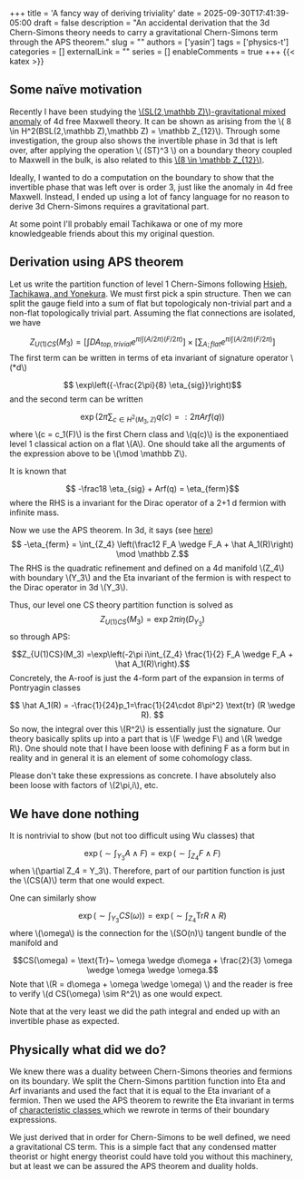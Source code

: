 +++
title = 'A fancy way of deriving triviality'
date = 2025-09-30T17:41:39-05:00
draft = false
description = "An accidental derivation that the 3d Chern-Simons theory needs to carry a gravitational Chern-Simons term through the APS theorem."
slug = ""
authors = ['yasin']
tags = ['physics-t']
categories = []
externalLink = ""
series = []
enableComments = true
+++
{{< katex >}}

## Some naïve motivation

Recently I have been studying the [\\(SL(2,\mathbb Z)\\)-gravitational mixed anomaly](https://arxiv.org/abs/1803.07366) of 4d free Maxwell theory. It can be shown as arising from the \\( 8 \in H^2(BSL(2,\mathbb Z),\mathbb Z) = \mathbb Z_{12}\\). Through some investigation, the group also shows the invertible phase in 3d that is left over, after applying the operation \\( (ST)^3 \\) on a boundary theory coupled to Maxwell in the bulk, is also related to this [\\(8 \in \mathbb Z_{12}\\)](https://arxiv.org/abs/2009.10099).

Ideally, I wanted to do a computation on the boundary to show that the invertible phase that was left over is order 3, just like the anomaly in 4d free Maxwell. Instead, I ended up using a lot of fancy language for no reason to derive 3d Chern-Simons requires a gravitational part.

At some point I'll probably email Tachikawa or one of my more knowledgeable friends about this my original question.

## Derivation using APS theorem 

Let us write the partition function of level 1 Chern-Simons following [Hsieh, Tachikawa, and Yonekura](https://arxiv.org/abs/1905.08943). We must first pick a spin structure. Then we can split the gauge field into a sum of flat but topologicaly non-trivial part and a non-flat topologically trivial part. Assuming the flat connections are isolated, we have 

$$Z_{U(1) CS}(M_3) = \left[\int DA_{top,trivial}e^{\pi i \int (A/2\pi) (F/2\pi) }\right] \times \left[\sum_{A;flat}e^{\pi i \int (A/2\pi) (F/2\pi) }\right]$$The first term can be written in terms of eta invariant of signature operator \\(*d\\)

$$ \exp\left({-\frac{2\pi}{8} \eta_{sig}}\right)$$and the second term can be written 

$$\exp\left({2\pi \sum_{c\in H^2(M_3,\mathbb Z)} q(c) =: 2\pi Arf(q)}\right)$$ where \\(c = c_1(F)\\) is the first Chern class and \\(q(c)\\) is the exponentiaed level 1 classical action on a flat \\(A\\). One should take all the arguments of the expression above to be \\(\mod \mathbb Z\\).

It is known that 

$$ -\frac18 \eta_{sig} + Arf(q) = \eta_{ferm}$$where the RHS is a invariant for the Dirac operator of a 2+1 d fermion with infinite mass.

Now we use the APS theorem. In 3d, it says (see [here](https://arxiv.org/abs/2003.11550)) 
$$ -\eta_{ferm} = \int_{Z_4} \left(\frac12 F_A \wedge F_A + \hat A_1(R)\right) \mod \mathbb Z.$$The RHS is the quadratic refinement and defined on a 4d manifold \\(Z_4\\) with boundary \\(Y_3\\) and the Eta invariant of the fermion is with respect to the Dirac operator in 3d \\(Y_3\\).

Thus, our level one CS theory partition function is solved as
$$Z_{U(1)CS}(M_3) = \exp{2\pi i \eta({D}_{Y_3})}$$
so through APS:

$$Z_{U(1)CS}(M_3) =\exp\left(-2\pi i\int_{Z_4} \frac{1}{2} F_A \wedge F_A + \hat A_1(R)\right).$$
Concretely, the A-roof is just the 4-form part of the expansion in terms of Pontryagin classes

$$ \hat A_1(R) = -\frac{1}{24}p_1=\frac{1}{24\cdot 8\pi^2} \text{tr} (R \wedge R). $$ So now, the integral over this \\(R^2\\) is essentially just the signature. Our theory basically splits up into a part that is \\(F \wedge F\\) and \\(R \wedge R\\). One should note that I have been loose with defining F as a form but in reality and in general it is an element of some cohomology class.

Please don't take these expressions as concrete. I have absolutely also been loose with factors of \\(2\pi,i\\),  etc.

## We have done nothing

It is nontrivial to show (but not too difficult using Wu classes) that 

$$ \exp \left(\sim \int_{Y_3} A \wedge F \right)= \exp\left(\sim \int_{Z_4} F \wedge F\right)$$ when \\(\partial Z_4 = Y_3\\). Therefore, part of our partition function is just the \\(CS(A)\\) term that one would expect.

One can similarly show

$$ \exp \left(\sim \int_{Y_3} CS(\omega) \right)= \exp\left(\sim \int_{Z_4} \text{Tr} R \wedge R\right)$$ where \\(\omega\\) is the connection for the \\(SO(n)\\) tangent bundle of the manifold and 

$$CS(\omega) = \text{Tr}~ \omega \wedge d\omega + \frac{2}{3} \omega \wedge \omega \wedge \omega.$$ Note that \\(R = d\omega + \omega \wedge \omega) \\) and the reader is free to verify \\(d CS(\omega) \sim R^2\\) as one would expect.

Note that at the very least we did the path integral and ended up with an invertible phase as expected.

## Physically what did we do?

We knew there was a duality between Chern-Simons theories and fermions on its boundary. We split the Chern-Simons partition function into Eta and Arf invariants and used the fact that it is equal to the Eta invariant of a fermion. Then we used the APS theorem to rewrite the Eta invariant in terms of [characteristic classes ](https://yfralam.github.io/posts/anomalies/descent/#math-and-subtleties) which we rewrote in terms of their boundary expressions.

We just derived that in order for Chern-Simons to be well defined, we need a gravitational CS term. This is a simple fact that any condensed matter theorist or hight energy theorist could have told you without this machinery, but at least we can be assured the APS theorem and duality holds.

